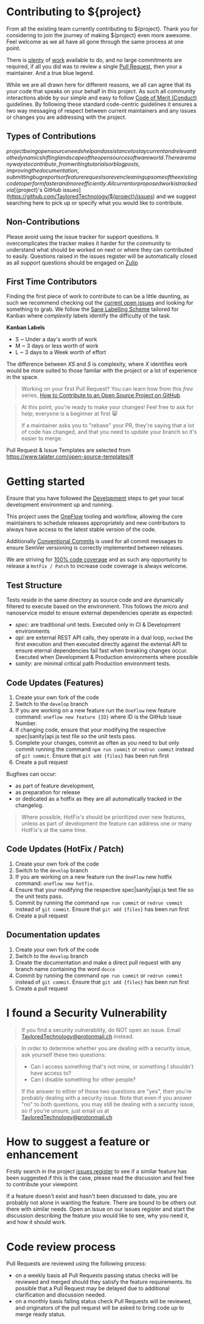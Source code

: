 # Contributing to ${project}

From all the existing team currently contributing to ${project}. Thank you for considering to join the journey of making ${project} even more awesome. Feel welcome as we all have all gone through the same process at one point.

There is [plenty](https://github.com/TayloredTechnology/${project}/issues) of [work](https://github.com/TayloredTechnology/${project}/pulls) available to do, and no large commitments are required, if all you did was to review a single [Pull Request](https://github.com/TayloredTechnology/${project}/pulls), then your a maintainer. And a true blue legend.

While we are all drawn here for different reasons, we all can agree that its your code that speaks on your behalf in this project. As such all community interactions abide by our simple and easy to follow [Code of Merit (Conduct)](CONDUCT.md) guidelines. By following these standard code-centric guidelines it ensures a two way messaging of respect between current maintainers and any issues or changes you are addressing with the project.

## Types of Contributions

${project} being open source needs help and assistance to stay current and relevant to the dynamic shifting landscape of the open source software world. There are many ways to contribute, from writing tutorials or blog posts, improving the documentation, submitting bug reports or feature requests or even cleaning up some of the existing code to perform faster and more efficiently. All current or proposed work is tracked via [${project}'s GitHub issues](https://github.com/TayloredTechnology/${project}/issues) and we suggest searching here to pick up or specify what you would like to contribute.

## Non-Contributions

Please avoid using the issue tracker for support questions. It overcomplicates the tracker makes it harder for the community to understand what should be worked on next or where they can contributed to easily. Questions raised in the issues register will be automatically closed as all support questions should be engaged on [Zulip](https://)

## First Time Contributors

Finding the first piece of work to contribute to can be a little daunting, as such we recommend checking out the [current open issues](https://github.com/TayloredTechnology/${project}/issues) and looking for something to grab. We follow the [Sane Labelling Scheme](https://medium.com/@dave_lunny/sane-github-labels-c5d2e6004b63) tailored for Kanban where _complexity_ labels identify the difficulty of the task.

**Kanban Labels**

* S ~ Under a day's worth of work
* M ~ 3 days or less worth of work
* L ~ 3 days to a Week worth of effort

The difference between _XS_ and _S_ is complexity, where _X_ identifies work would be more suited to those familar with the project or a lot of experience in the space.

> Working on your first Pull Request? You can learn how from this _free_ series, [How to Contribute to an Open Source Project on GitHub](https://egghead.io/series/how-to-contribute-to-an-open-source-project-on-github).

> At this point, you're ready to make your changes! Feel free to ask for help; everyone is a beginner at first :smile_cat:
>
> If a maintainer asks you to "rebase" your PR, they're saying that a lot of code has changed, and that you need to update your branch so it's easier to merge.

Pull Request & Issue Templates are selected from https://www.talater.com/open-source-templates/#

# Getting started

Ensure that you have followed the [Development](https://github.com/TayloredTechnology/${project}#development) steps to get your local development environment up and running.

This project uses the [OneFlow](https://www.npmjs.com/package/%40tayloredtechnology%2Foneflow) tooling and workflow, allowing the core maintainers to schedule releases appropriately and new contributors to always have access to the latest stable version of the code.

Additionally [Conventional Commits](https://conventionalcommits.org) is used for all commit messages to ensure SemVer versioning is correctly implemented between releases.

We are striving for [100% code coverage](https://medium.com/@taddgiles/100-code-coverage-is-the-bare-minimum-6525990c02e1) and as such any opportunity to release a `HotFix / Patch` to increase code coverage is always welcome.

## Test Structure

Tests reside in the same directory as source code and are dynamically filtered to execute based on the environment. This follows the micro and nanoservice model to ensure external dependencies operate as expected:

* _spec_: are traditional unit tests. Executed only in CI & Development environments
* _api_: are external REST API calls, they operate in a dual loop, `nocked` the first execution and then executed directly against the external API to ensure eternal dependencies fail fast when breaking changes occur. Executed when Development & Production environments where possible
* _sanity_: are minimal critical path Production environment tests.

## Code Updates (Features)

1.  Create your own fork of the code
2.  Switch to the `develop` branch
3.  If you are working on a new feature run the `OneFlow` new feature command: `oneflow new feature {ID}` where ID is the GitHub Issue Number.
4.  If changing code, ensure that your modifying the respective spec|sanity|api.js test file so the unit tests pass.
5.  Complete your changes, commit as often as you need to but only commit running the command `npm run commit` or `redrun commit` instead of `git commit`. Ensure that `git add {files}` has been run first
6.  Create a pull request

Bugfixes can occur:

* as part of feature development,
* as preparation for release
* or dedicated as a hotfix as they are all automatically tracked in the changelog.

> Where possible, HotFix's should be prioritized over new features, unless as part of development the feature can address one or many HotFix's at the same time.

## Code Updates (HotFix / Patch)

1.  Create your own fork of the code
2.  Switch to the `develop` branch
3.  If you are working on a new feature run the `OneFlow` new hotfix command: `oneflow new hotfix`.
4.  Ensure that your modifying the respective spec|sanity|api.js test file so the unit tests pass.
5.  Commit by running the command `npm run commit` or `redrun commit` instead of `git commit`. Ensure that `git add {files}` has been run first
6.  Create a pull request

## Documentation updates

1.  Create your own fork of the code
2.  Switch to the `develop` branch
3.  Create the documentation and make a direct pull request with any branch name containing the word `docco`
4.  Commit by running the command `npm run commit` or `redrun commit` instead of `git commit`. Ensure that `git add {files}` has been run first
5.  Create a pull request

# I found a Security Vulnerability

> If you find a security vulnerability, do NOT open an issue. Email TayloredTechnology@protonmail.ch instead.

> In order to determine whether you are dealing with a security issue, ask yourself these two questions:
>
> * Can I access something that's not mine, or something I shouldn't have access to?
> * Can I disable something for other people?
>
> If the answer to either of those two questions are "yes", then you're probably dealing with a security issue. Note that even if you answer "no" to both questions, you may still be dealing with a security issue, so if you're unsure, just email us at TayloredTechnology@protonmail.ch

# How to suggest a feature or enhancement

Firstly search in the project [issues register](https://github.com/TayloredTechnology/${project}/issues) to see if a similar feature has been suggested if this is the case, please read the discussion and feel free to contribute your viewpoint.

If a feature doesn't exist and hasn't been discussed to date, you are probably not alone in wanting the feature. There are bound to be others out there with similar needs. Open an issue on our issues register and start the discussion describing the feature you would like to see, why you need it, and how it should work.

# Code review process

Pull Requests are reviewed using the following process:

* on a weekly basis all Pull Requests passing status checks will be reviewed and merged should they satisfy the feature requirements. Its possible that a Pull Request may be delayed due to additional clarification and discussion needed.
* on a monthly basis failing status check Pull Requests will be reviewed, and originators of the pull request will be asked to bring code up to merge ready status.
